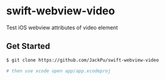 # swift-webview-video

Test iOS webview attributes of video element

## Get Started

``` bash
$ git clone https://github.com/JackPu/swift-webview-video

# then use xcode open app/app.xcodeproj
```




